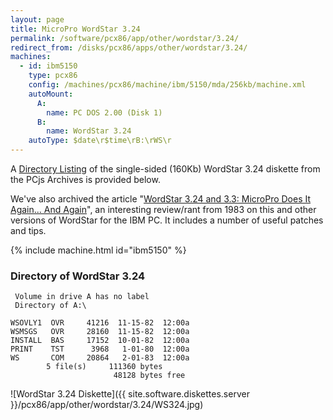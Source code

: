 ```yaml
---
layout: page
title: MicroPro WordStar 3.24
permalink: /software/pcx86/app/other/wordstar/3.24/
redirect_from: /disks/pcx86/apps/other/wordstar/3.24/
machines:
  - id: ibm5150
    type: pcx86
    config: /machines/pcx86/machine/ibm/5150/mda/256kb/machine.xml
    autoMount:
      A:
        name: PC DOS 2.00 (Disk 1)
      B:
        name: WordStar 3.24
    autoType: $date\r$time\rB:\rWS\r
---
```


A [Directory Listing](#directory-of-wordstar-324) of the single-sided (160Kb) WordStar 3.24 diskette from the PCjs Archives
is provided below.

We've also archived the article "[WordStar 3.24 and 3.3: MicroPro Does It Again... And Again](../#pc-magazine-review)",
an interesting review/rant from 1983 on this and other versions of WordStar for the IBM PC.  It includes a number of useful patches and tips.

{% include machine.html id="ibm5150" %}

### Directory of WordStar 3.24

     Volume in drive A has no label
     Directory of A:\

    WSOVLY1  OVR     41216  11-15-82  12:00a
    WSMSGS   OVR     28160  11-15-82  12:00a
    INSTALL  BAS     17152  10-01-82  12:00a
    PRINT    TST      3968   1-01-80  12:00a
    WS       COM     20864   2-01-83  12:00a
            5 file(s)     111360 bytes
                           48128 bytes free

![WordStar 3.24 Diskette]({{ site.software.diskettes.server }}/pcx86/app/other/wordstar/3.24/WS324.jpg)
